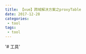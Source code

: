 ```yaml
---
title: 【vue】跨域解决方案之proxyTable
date: 2017-12-28
categories:
 - tool
tags:
 - tool
---
```


'# 工具'
